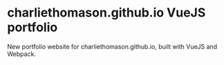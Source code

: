 # charliethomason.github.io VueJS portfolio

New portfolio website for charliethomason.github.io, built with VueJS and Webpack.